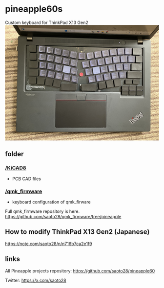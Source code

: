 # pineapple60s
Custom keyboard for ThinkPad X13 Gen2
![Pineapple60s](images/20250602_010952312_iOS.jpg)

## folder

### [/KiCAD8][1]
[1]:/KiCAD8

- PCB CAD files

### [/qmk_firmware][2]
[2]:/qmk_firmware/keyboards/pineapple/p60s

- keyboard configuration of qmk_firware 

Full qmk_firmware repository is here.
https://github.com/saoto28/qmk_firmware/tree/pineapple

## How to modify ThinkPad X13 Gen2 (Japanese)
https://note.com/saoto28/n/n716b7ca2e1f9

## links
All Pineapple projects repository:
https://github.com/saoto28/pineapple60

Twitter: https://x.com/saoto28


